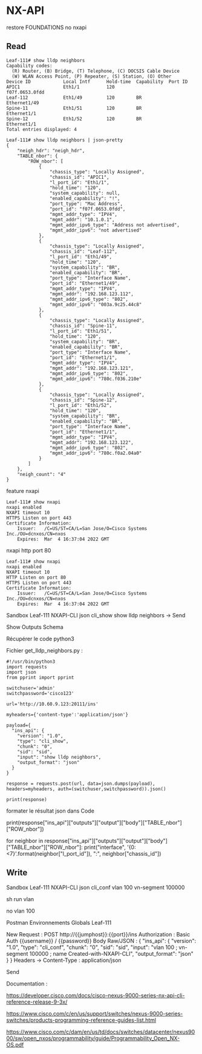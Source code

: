 # NX-API

restore FOUNDATIONS
no nxapi

## Read


```
Leaf-111# show lldp neighbors
Capability codes:
  (R) Router, (B) Bridge, (T) Telephone, (C) DOCSIS Cable Device
  (W) WLAN Access Point, (P) Repeater, (S) Station, (O) Other
Device ID            Local Intf      Hold-time  Capability  Port ID
APIC1                Eth1/1          120                    f07f.0653.0fdd
Leaf-112             Eth1/49         120        BR          Ethernet1/49
Spine-11             Eth1/51         120        BR          Ethernet1/1
Spine-12             Eth1/52         120        BR          Ethernet1/1
Total entries displayed: 4
```



```
Leaf-111# show lldp neighbors | json-pretty
{
    "neigh_hdr": "neigh_hdr",
    "TABLE_nbor": {
        "ROW_nbor": [
            {
                "chassis_type": "Locally Assigned",
                "chassis_id": "APIC1",
                "l_port_id": "Eth1/1",
                "hold_time": "120",
                "system_capability": null,
                "enabled_capability": "!",
                "port_type": "Mac Address",
                "port_id": "f07f.0653.0fdd",
                "mgmt_addr_type": "IPV4",
                "mgmt_addr": "10.1.0.1",
                "mgmt_addr_ipv6_type": "Address not advertised",
                "mgmt_addr_ipv6": "not advertised"
            },
            {
                "chassis_type": "Locally Assigned",
                "chassis_id": "Leaf-112",
                "l_port_id": "Eth1/49",
                "hold_time": "120",
                "system_capability": "BR",
                "enabled_capability": "BR",
                "port_type": "Interface Name",
                "port_id": "Ethernet1/49",
                "mgmt_addr_type": "IPV4",
                "mgmt_addr": "192.168.123.112",
                "mgmt_addr_ipv6_type": "802",
                "mgmt_addr_ipv6": "003a.9c25.44c8"
            },
            {
                "chassis_type": "Locally Assigned",
                "chassis_id": "Spine-11",
                "l_port_id": "Eth1/51",
                "hold_time": "120",
                "system_capability": "BR",
                "enabled_capability": "BR",
                "port_type": "Interface Name",
                "port_id": "Ethernet1/1",
                "mgmt_addr_type": "IPV4",
                "mgmt_addr": "192.168.123.121",
                "mgmt_addr_ipv6_type": "802",
                "mgmt_addr_ipv6": "780c.f036.210e"
            },
            {
                "chassis_type": "Locally Assigned",
                "chassis_id": "Spine-12",
                "l_port_id": "Eth1/52",
                "hold_time": "120",
                "system_capability": "BR",
                "enabled_capability": "BR",
                "port_type": "Interface Name",
                "port_id": "Ethernet1/1",
                "mgmt_addr_type": "IPV4",
                "mgmt_addr": "192.168.123.122",
                "mgmt_addr_ipv6_type": "802",
                "mgmt_addr_ipv6": "780c.f0a2.04a0"
            }
        ]
    },
    "neigh_count": "4"
}
```

feature nxapi

```
Leaf-111# show nxapi
nxapi enabled
NXAPI timeout 10
HTTPS Listen on port 443
Certificate Information:
    Issuer:   /C=US/ST=CA/L=San Jose/O=Cisco Systems Inc./OU=dcnxos/CN=nxos
    Expires:  Mar  4 16:37:04 2022 GMT
```

nxapi http port 80

```
Leaf-111# show nxapi
nxapi enabled
NXAPI timeout 10
HTTP Listen on port 80
HTTPS Listen on port 443
Certificate Information:
    Issuer:   /C=US/ST=CA/L=San Jose/O=Cisco Systems Inc./OU=dcnxos/CN=nxos
    Expires:  Mar  4 16:37:04 2022 GMT
```


Sandbox Leaf-111
  NXAPI-CLI
  json
  cli_show
  show lldp neighbors -> Send

Show Outputs Schema

Récupérer le code python3

Fichier get_lldp_neighbors.py :
```
#!/usr/bin/python3
import requests
import json
from pprint import pprint

switchuser='admin'
switchpassword='cisco123'

url='http://10.60.9.123:20111/ins'

myheaders={'content-type':'application/json'}

payload={
  "ins_api": {
    "version": "1.0",
    "type": "cli_show",
    "chunk": "0",
    "sid": "sid",
    "input": "show lldp neighbors",
    "output_format": "json"
  }
}

response = requests.post(url, data=json.dumps(payload), headers=myheaders, auth=(switchuser,switchpassword)).json()

print(response)
```

formater le résultat json dans Code

print(response["ins_api"]["outputs"]["output"]["body"]["TABLE_nbor"]["ROW_nbor"])

for neighbor in response["ins_api"]["outputs"]["output"]["body"]["TABLE_nbor"]["ROW_nbor"]:
  print("interface", '{0: <7}'.format(neighbor["l_port_id"]), ":", neighbor["chassis_id"])

## Write

Sandbox Leaf-111
  NXAPI-CLI
  json
  cli_conf
vlan 100
  vn-segment 100000

sh run vlan

no vlan 100

Postman
  Environnements
    Globals
    Leaf-111

New Request :
POST http://{{jumphost}}:{{port}}/ins
Authorization : Basic Auth {{username}} / {{password}}
Body Raw/JSON :
{
  "ins_api": {
    "version": "1.0",
    "type": "cli_conf",
    "chunk": "0",
    "sid": "sid",
    "input": "vlan 100 ;  vn-segment 100000 ; name Created-with-NXAPI-CLI",
    "output_format": "json"
  }
}
Headers -> Content-Type : application/json

Send


Documentation :

https://developer.cisco.com/docs/cisco-nexus-9000-series-nx-api-cli-reference-release-9-3x/

https://www.cisco.com/c/en/us/support/switches/nexus-9000-series-switches/products-programming-reference-guides-list.html

https://www.cisco.com/c/dam/en/us/td/docs/switches/datacenter/nexus9000/sw/open_nxos/programmability/guide/Programmability_Open_NX-OS.pdf
